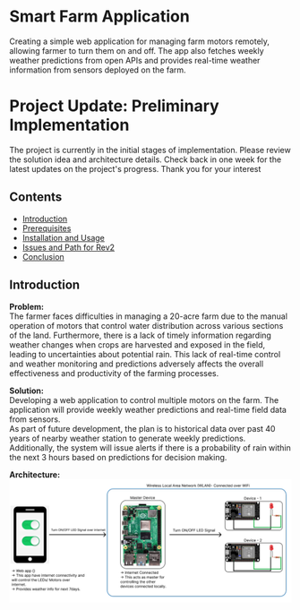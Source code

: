 # Smart Farm Application
Creating a simple web application for managing farm motors remotely, allowing farmer to turn them on and off. The app also fetches weekly weather predictions from open APIs and provides real-time weather information from sensors deployed on the farm.

# Project Update: Preliminary Implementation
The project is currently in the initial stages of implementation. Please review the solution idea and architecture details. Check back in one week for the latest updates on the project's progress. Thank you for your interest
## Contents
- [Introduction](#introduction)
- [Prerequisites](#prerequisites)
- [Installation and Usage](#installation-and-usage)
- [Issues and Path for Rev2](#Issues-and-Path-for-Rev2)
- [Conclusion](#conclusion)

## Introduction

**Problem:**  
The farmer faces difficulties in managing a 20-acre farm due to the manual operation of motors that control water distribution across various sections of the land. Furthermore, there is a lack of timely information regarding weather changes when crops are harvested and exposed in the field, leading to uncertainties about potential rain. This lack of real-time control and weather monitoring and predictions adversely affects the overall effectiveness and productivity of the farming processes.

**Solution:**  
Developing a web application to control multiple motors on the farm. The application will provide weekly weather predictions and real-time field data from sensors.  
As part of future development, the plan is to historical data over past 40 years of nearby weather station to generate weekly predictions. Additionally, the system will issue alerts if there is a probability of rain within the next 3 hours based on predictions for decision making.

**Architecture:**  
![Architecture](https://github.com/nithishravella10/smart-farm-app/blob/main/smartFarmAppArchRev0.png)
